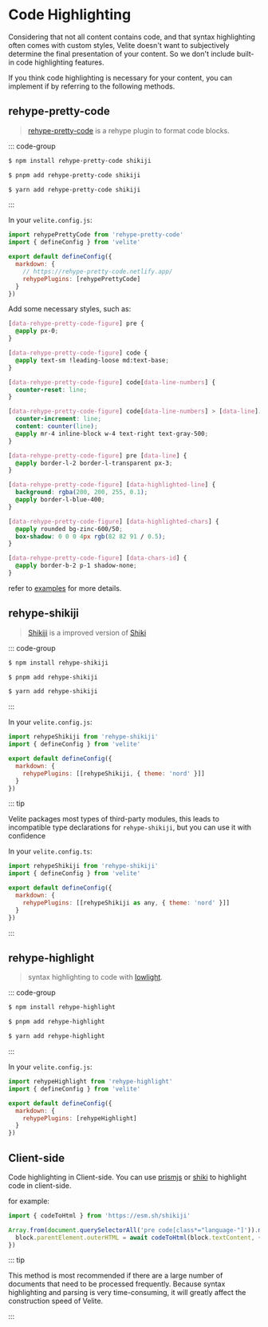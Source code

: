 # Code Highlighting

Considering that not all content contains code, and that syntax highlighting often comes with custom styles, Velite doesn't want to subjectively determine the final presentation of your content. So we don't include built-in code highlighting features.

If you think code highlighting is necessary for your content, you can implement if by referring to the following methods.

## rehype-pretty-code

> [rehype-pretty-code](https://rehype-pretty-code.netlify.app) is a rehype plugin to format code blocks.

::: code-group

```sh [npm]
$ npm install rehype-pretty-code shikiji
```

```sh [pnpm]
$ pnpm add rehype-pretty-code shikiji
```

```sh [yarn]
$ yarn add rehype-pretty-code shikiji
```

:::

In your `velite.config.js`:

```js
import rehypePrettyCode from 'rehype-pretty-code'
import { defineConfig } from 'velite'

export default defineConfig({
  markdown: {
    // https://rehype-pretty-code.netlify.app/
    rehypePlugins: [rehypePrettyCode]
  }
})
```

Add some necessary styles, such as:

```css
[data-rehype-pretty-code-figure] pre {
  @apply px-0;
}

[data-rehype-pretty-code-figure] code {
  @apply text-sm !leading-loose md:text-base;
}

[data-rehype-pretty-code-figure] code[data-line-numbers] {
  counter-reset: line;
}

[data-rehype-pretty-code-figure] code[data-line-numbers] > [data-line]::before {
  counter-increment: line;
  content: counter(line);
  @apply mr-4 inline-block w-4 text-right text-gray-500;
}

[data-rehype-pretty-code-figure] pre [data-line] {
  @apply border-l-2 border-l-transparent px-3;
}

[data-rehype-pretty-code-figure] [data-highlighted-line] {
  background: rgba(200, 200, 255, 0.1);
  @apply border-l-blue-400;
}

[data-rehype-pretty-code-figure] [data-highlighted-chars] {
  @apply rounded bg-zinc-600/50;
  box-shadow: 0 0 0 4px rgb(82 82 91 / 0.5);
}

[data-rehype-pretty-code-figure] [data-chars-id] {
  @apply border-b-2 p-1 shadow-none;
}
```

refer to [examples](https://github.com/zce/velite/blob/main/examples/nextjs/velite.config.ts) for more details.

## rehype-shikiji

> [Shikiji](https://github.com/antfu/shikiji) is a improved version of [Shiki](https://shiki.matsu.io)

::: code-group

```sh [npm]
$ npm install rehype-shikiji
```

```sh [pnpm]
$ pnpm add rehype-shikiji
```

```sh [yarn]
$ yarn add rehype-shikiji
```

:::

In your `velite.config.js`:

```js
import rehypeShikiji from 'rehype-shikiji'
import { defineConfig } from 'velite'

export default defineConfig({
  markdown: {
    rehypePlugins: [[rehypeShikiji, { theme: 'nord' }]]
  }
})
```

::: tip

Velite packages most types of third-party modules, this leads to incompatible type declarations for `rehype-shikiji`, but you can use it with confidence

In your `velite.config.ts`:

```js
import rehypeShikiji from 'rehype-shikiji'
import { defineConfig } from 'velite'

export default defineConfig({
  markdown: {
    rehypePlugins: [[rehypeShikiji as any, { theme: 'nord' }]]
  }
})
```

:::

## rehype-highlight

> syntax highlighting to code with [lowlight](https://github.com/wooorm/lowlight).

::: code-group

```sh [npm]
$ npm install rehype-highlight
```

```sh [pnpm]
$ pnpm add rehype-highlight
```

```sh [yarn]
$ yarn add rehype-highlight
```

:::

In your `velite.config.js`:

```js
import rehypeHighlight from 'rehype-highlight'
import { defineConfig } from 'velite'

export default defineConfig({
  markdown: {
    rehypePlugins: [rehypeHighlight]
  }
})
```

## Client-side

Code highlighting in Client-side. You can use [prismjs](https://prismjs.com) or [shiki](https://shiki.matsu.io) to highlight code in client-side.

for example:

```js
import { codeToHtml } from 'https://esm.sh/shikiji'

Array.from(document.querySelectorAll('pre code[class*="language-"]')).map(async block => {
  block.parentElement.outerHTML = await codeToHtml(block.textContent, { lang: block.className.slice(9), theme: 'nord' })
})
```

::: tip

This method is most recommended if there are a large number of documents that need to be processed frequently. Because syntax highlighting and parsing is very time-consuming, it will greatly affect the construction speed of Velite.

:::
